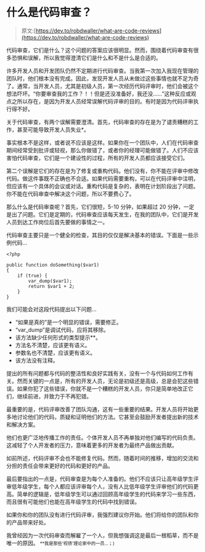 # 什么是代码审查？

> 原文:[https://dev.to/robdwaller/what-are-code-reviews](https://dev.to/robdwaller/what-are-code-reviews)

代码审查，它们是什么？这个问题的答案应该很明显。然而，围绕着代码审查有很多恐惧和误解，所以我觉得澄清它们是什么和不是什么是合适的。

许多开发人员和开发团队仍然不定期进行代码审查。当我第一次加入我现在管理的团队时，他们根本没有完成。因此，发现开发人员从未做过这些事情也就不足为奇了。通常，当开发人员，尤其是初级人员，第一次经历代码评审时，他们会被这个想法吓坏。“你要审查我的工作？！！但是还没准备好，我还没……”这种反应或观点之所以存在，是因为开发人员经常误解代码评审的目的。有时是因为代码评审执行得不好。

关于代码审查，有两个误解需要澄清。首先，代码审查的存在是为了谴责糟糕的工作，甚至可能导致开发人员失业*。

事实根本不是这样，或者说不应该是这样。如果你在一个团队中，人们在代码审查期间经常受到批评或轻视，那么你做错了，或者你的经理可能做错了。人们不应该害怕代码审查，它们是一个建设性的过程，所有的开发人员都应该接受它们。

第二个误解是它们的存在是为了修复或重构代码。他们没有，你不能在评审中修改代码。做这件事既不正确也不合适。如果代码需要重构，可以在代码评审中注明，但应该有一个具体的会议或对话。重构代码是复杂的，表明在计划阶段出了问题。你不能在代码审查中解决这个问题，所以不要费心了。

那么什么是代码审查呢？首先，它们很短，5-10 分钟，如果超过 20 分钟，一定是出了问题。它们是定期的，代码审查应该每天发生，在我的团队中，它们是开发人员到达工作岗位后首先要做的事情之一。

代码审查主要只是一个健全的检查，其目的仅仅是解决基本的错误。下面是一些示例代码...

```
<?php

public function doSomething($var1)
{
    if (true) {
        var_dump($var1);
        return $var1 + 2;
    }
} 
```

我们可能会对这段代码提出以下问题...

*   “如果是真的”是一个明显的错误，需要修正。
*   “var_dump”是调试代码，应将其移除。
*   该方法缺少任何形式的类型提示**。
*   方法名不清楚，应该更有语义。
*   参数名也不清楚，应该更有语义。
*   该方法没有注释。

提出的所有问题都与代码的整洁性和良好实践有关，没有一个与代码如何工作有关。然而关键的一点是，所有的开发人员，无论是初级还是高级，总是会犯这些错误。如果你犯了这些错误，你就不是一个糟糕的开发人员，你只是简单地改正它们，继续前进，并致力于不再犯错。

最重要的是，代码评审改善了团队沟通，这有一些重要的结果。开发人员将开始更多地讨论他们的代码，质疑和证明他们的方法。它甚至会鼓励开发者提出新的技术和解决方案。

他们也更广泛地传播工作的责任。个体开发人员不再单独对他们编写的代码负责。这减轻了个人开发者的压力，意味着更多的开发者为最终产品做出贡献。

如前所述，代码评审不会也不能修复代码。然而，随着时间的推移，增加的交流和分担的责任会带来更好的代码和更好的产品。

最后要指出的一点是，代码审查是为每个人准备的。他们不应该只让高年级学生评审低年级学生，每个人都应该评审每个人，没有人比低年级学生评审他们的代码更高。简单的逻辑是，低年级学生可以通过回顾高年级学生的代码来学习一些东西，而且很有可能他们也能在高年级学生的代码中找到错误。

如果你和你的团队没有进行代码评审，我强烈建议你开始。他们将给你的团队和你的产品带来好处。

我曾经因为一次代码审查而解雇了一个人，但我想强调这是最后一根稻草，而不是唯一的原因。
<small>**我是那些‘视债’理论家中的一员...；)</small>